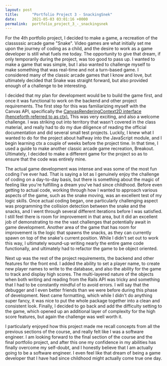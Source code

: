 ```yaml
---
layout: post
title:      "Portfolio Project 3 - SnackingSnek"
date:       2021-05-03 03:01:16 +0000
permalink:  portfolio_project_3_-_snackingsnek
---
```


For the 4th portfolio project, I decided to make a game, a recreation of the classsssic arcade game "Snake". Video games are what initially set me upon the journey of coding as a child, and the desire to work as a game developer is still what fuels me today. The opportunity to give that dream, if only temporarily during the project, was too good to pass up. I wanted to make a game that was simple, but I also wanted to challenge myself to make something that was real-time and not a turn-based game. I considered many of the classic arcade games that I know and love, but ultimately decided that Snake was straight forward, but also provided enough of a challenge to be interesting.

I decided that my plan for development would be to build the game first, and once it was functional to work on the backend and other project requirements. The first step for this was familiarizing myself with the Canvas API, specifically the [CanvasRenderingContext2D interface (henceforth referred to as ctx).](http://https://developer.mozilla.org/en-US/docs/Web/API/CanvasRenderingContext2D) This was very exciting, and also a welcome challenge. I was striking out into territory that wasn't covered in the class material, and really had to do my due diligence of reading the official documentation and did several small test projects. Luckily, I knew what I wanted to do for the project about halfway into the JavaScript module, and I begin learning ctx a couple of weeks before the project time. In that time, I used a guide to make another classic arcade game recreation, Breakout. Ultimately, I decided to make a different game for the project so as to ensure that the code was entirely mine.

The actual game development was intense and was some of the most fun coding I've ever had. That is saying a lot as I genuinely enjoy the challenge of coding on a day-to-day basis, but there is something about the magic of feeling like you're fulfilling a dream you've had since childhood. Before even getting to actual code, working through how I wanted to approach various aspects of the game, such as the snake moving, was an excellent test of my logic skills. Once actual coding began, one particularly challenging aspect was programming the collision detection between the snake and the snacks, and I went through several different iterations before I was satisfied. I still feel there is room for improvement in that area, but it did an excellent job of demonstrating to me the vast challenges that potentially await in game development. Another area of the game that has room for improvement is the logic that spawns the snacks, as they can currently spawn on top of the snake's current position. While I didn't set out to work this way, I ultimately wound-up writing nearly the entire game code functionally, and ultimately had to refactor the game to be object oriented.

Next up was the rest of the project requirements, the backend and other features for the front end. I added the ability to set a player name, to create new player names to write to the database, and also the ability for the game to track and display high scores. The multi-layered nature of the objects when both writing and reading from the Rails API was tricky and something that I had to be constantly mindful of to avoid errors. I will say that the debugger and I even better friends than we were before during this phase of development. Next came formatting, which while I didn't do anything super fancy, it was nice to put the whole package together into a clean and consistent look. Finally, I decided to go back and add the difficulty setting to the game, which opened up an additional layer of complexity for the high score features, but again the challenge was well worth it.

I particularly enjoyed how this project made me recall concepts from all the previous sections of the course, and really felt like I was a software engineer. I am looking forward to the final section of the course and the final portfolio project, and after this one my confidence in my abilities has finally overcome my self-doubt, and I honestly believe that I am actually going to be a software engineer. I even feel like that dream of being a game developer that I have had since childhood might actually come true one day.
